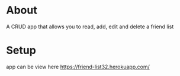 # About

A CRUD app that allows you to read, add, edit and delete a friend list


# Setup 

app can be view here https://friend-list32.herokuapp.com/
